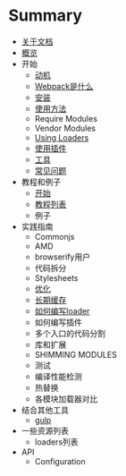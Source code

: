 # Summary

* [关于文档](README.md)
* [概览](chapter0/home.md)
* 开始
   * [动机](chapter1/dong_ji.md)
   * [Webpack是什么](chapter1/webpack_is.md)
   * [安装](chapter1/an_zhuang.md)
   * [使用方法](chapter1/usage.md)
   * Require Modules
   * Vendor Modules
   * [Using Loaders](chapter1/using_loaders.md)
   * [使用插件](chapter1/using_plugins.md)
   * [工具](chapter1/devtool.md)
   * [常见问题](chapter1/troubleshooting.md)
* 教程和例子
   * [开始](chapter2/gettingstarted.md)
   * [教程列表](chapter2/listof_tutorials.md)
   * 例子
* 实践指南
   * Commonjs
   * AMD
   * browserify用户
   * 代码拆分
   * Stylesheets
   * [优化](chapter3/Optimization.md)
   * [长期缓存](chapter3/long_term_cashing.md)
   * [如何编写loader](chapter3/ru_he_bian_xie_loader.md)
   * 如何编写插件
   * 多个入口的代码分割
   * 库和扩展
   * SHIMMING MODULES
   * 测试
   * 编译性能检测
   * 热替换
   * 各模块加载器对比
* 结合其他工具
   * [gulp](chapter4/gulp.md)
* 一些资源列表
   * loaders列表
* API
   * Configuration

